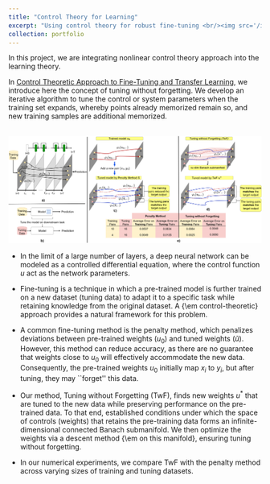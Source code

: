 ```yaml
---
title: "Control Theory for Learning"
excerpt: "Using control theory for robust fine-tuning <br/><img src='/images/flow_single_control.png'>"
collection: portfolio
---
```


In this project, we are integrating nonlinear control theory approach into the learning theory.

In [Control Theoretic Approach to Fine-Tuning and Transfer Learning](https://erkan1863.github.io/publication/2024-04-17-TuningWithoutForgetting), we introduce here the concept of tuning without forgetting. We develop an iterative algorithm to tune the control or system parameters when the training set expands, whereby points already memorized remain so, and new training samples are additional memorized.

<br/><img src='/images/flow_single_control.png'>


* In the limit of a large number of layers, a deep neural network can be modeled as a controlled differential equation, where the control function $u$ act as the network parameters. 

* Fine-tuning is a technique in which a pre-trained model is further trained on a new dataset (tuning data) to adapt it to a specific task while retaining knowledge from the original dataset. A {\em control-theoretic} approach provides a natural framework for this problem.

* A common fine-tuning method is the penalty method, which penalizes deviations between pre-trained weights ($u_0$) and tuned weights ($\tilde u$). However, this method can reduce accuracy, as there are no guarantee that weights close to $u_0$ will effectively accommodate the new data. Consequently, the pre-trained weights $u_0$ initially map $x_i$ to $y_i$, but after tuning, they may ``forget'' this data.

* Our method, Tuning without Forgetting (TwF), finds new weights $u^*$ that are tuned to the new data while preserving performance on the pre-trained data. To that end, established conditions under which the space of controls (weights) that retains the pre-training data forms an infinite-dimensional connected Banach submanifold. We then optimize the weights via a descent method {\em on this manifold}, ensuring tuning without forgetting. 

* In our numerical experiments, we compare TwF with the penalty method across varying sizes of training and tuning datasets.



